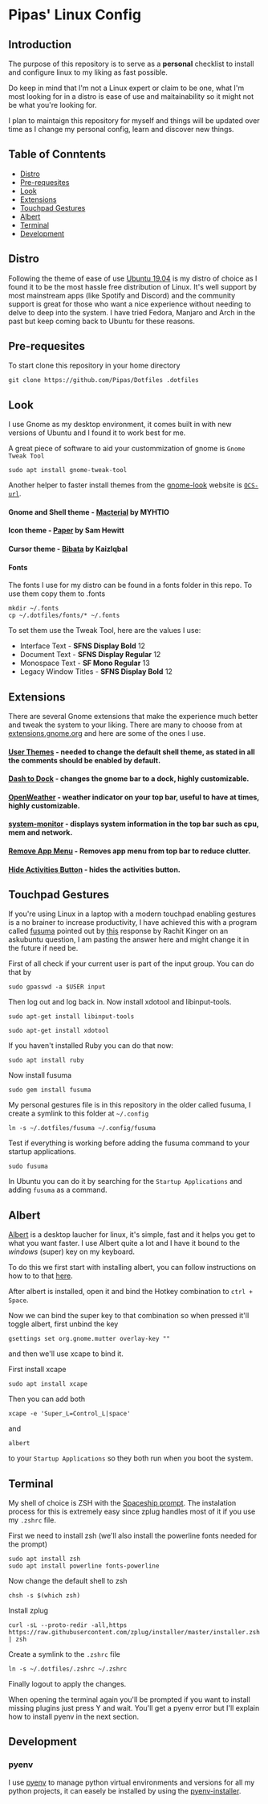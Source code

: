 # Pipas' Linux Config

## Introduction

The purpose of this repository is to serve as a **personal** checklist to install and configure linux to my liking as fast possible.

Do keep in mind that I'm not a Linux expert or claim to be one, what I'm most looking for in a distro is ease of use and maitainability so it might not be what you're looking for.

I plan to maintaign this repository for myself and things will be updated over time as I change my personal config, learn and discover new things.

## Table of Conntents
- [Distro](#distro)
- [Pre-requesites](#[pre-requesites])
- [Look](#[look])
- [Extensions](#[extensions])
- [Touchpad Gestures](#[touchpad-gestures])
- [Albert](#[touchpad-gestures])
- [Terminal](#[terminal])
- [Development](#[development])

## Distro

Following the theme of ease of use [Ubuntu 19.04](https://ubuntu.com/download/desktop) is my distro of choice as I found it to be the most hassle free distribution of Linux. It's well support by most mainstream apps (like Spotify and Discord) and the community support is great for those who want a nice experience without needing to delve to deep into the system. I have tried Fedora, Manjaro and Arch in the past but keep coming back to Ubuntu for these reasons.

## Pre-requesites

To start clone this repository in your home directory

```shell
git clone https://github.com/Pipas/Dotfiles .dotfiles
```

## Look

I use Gnome as my desktop environment, it comes built in with new versions of Ubuntu and I found it to work best for me.

A great piece of software to aid your custommization of gnome is `Gnome Tweak Tool`

```shell
sudo apt install gnome-tweak-tool
```

Another helper to faster install themes from the [gnome-look](gnome-look.org) website is [`OCS-url`](https://www.pling.com/p/1136805/).

#### Gnome and Shell theme - [Macterial](https://www.gnome-look.org/p/1248255/) by MYHTIO

#### Icon theme - [Paper](https://snwh.org/paper) by Sam Hewitt

#### Cursor theme - [Bibata](https://www.gnome-look.org/p/1197198/) by KaizIqbal

#### Fonts

The fonts I use for my distro can be found in a fonts folder in this repo. To use them copy them to .fonts
```shell
mkdir ~/.fonts
cp ~/.dotfiles/fonts/* ~/.fonts
```

To set them use the Tweak Tool, here are the values I use:

- Interface Text - **SFNS Display Bold** 12
- Document Text - **SFNS Display Regular** 12
- Monospace Text - **SF Mono Regular** 13
- Legacy Window Titles - **SFNS Display Bold** 12

## Extensions

There are several Gnome extensions that make the experience much better and tweak the system to your liking. There are many to choose from at [extensions.gnome.org](https://extensions.gnome.org/) and here are some of the ones I use.

#### [User Themes](https://extensions.gnome.org/extension/19/user-themes/) - **needed to change the default shell theme**, as stated in all the comments should be enabled by default.

#### [Dash to Dock](https://extensions.gnome.org/extension/307/dash-to-dock/) - changes the gnome bar to a dock, highly customizable.

#### [OpenWeather](https://extensions.gnome.org/extension/750/openweather/) - weather indicator on your top bar, useful to have at times, highly customizable.

#### [system-monitor](https://extensions.gnome.org/extension/120/system-monitor/) - displays system information in the top bar such as cpu, mem and network.

#### [Remove App Menu](https://extensions.gnome.org/extension/591/remove-app-menu/) - Removes app menu from top bar to reduce clutter.

#### [Hide Activities Button](https://extensions.gnome.org/extension/744/hide-activities-button/) - hides the activities button.

## Touchpad Gestures

If you're using Linux in a laptop with a modern touchpad enabling gestures is a no brainer to increase productivity, I have achieved this with a program called [fusuma](https://github.com/iberianpig/fusuma) pointed out by [this](https://askubuntu.com/a/1044184) response by Rachit Kinger on an askubuntu question, I am pasting the answer here and might change it in the future if need be.

First of all check if your current user is part of the input group. You can do that by

```shell
sudo gpasswd -a $USER input  
```

Then log out and log back in. Now install xdotool and libinput-tools.

```shell
sudo apt-get install libinput-tools  

sudo apt-get install xdotool  
```

If you haven't installed Ruby you can do that now:

```shell
sudo apt install ruby  
```

Now install fusuma

```shell
sudo gem install fusuma  
```

My personal gestures file is in this repository in the older called fusuma, I create a symlink to this folder at `~/.config`

```shell
ln -s ~/.dotfiles/fusuma ~/.config/fusuma
```

Test if everything is working before adding the fusuma command to your startup applications.
```shell
sudo fusuma
```


In Ubuntu you can do it by searching for the `Startup Applications` and adding `fusuma` as a command.

## Albert

[Albert](https://albertlauncher.github.io/) is a desktop laucher for linux, it's simple, fast and it helps you get to what you want faster. I use Albert quite a lot and I have it bound to the *windows* (super) key on my keyboard.

To do this we first start with installing albert, you  can follow instructions on how to to that [here](https://software.opensuse.org/download.html?project=home:manuelschneid3r&package=albert).


After albert is installed, open it and bind the Hotkey combination to `ctrl + Space`.

Now we can bind the super key to that combination so when pressed it'll toggle albert, first unbind the key
```shell
gsettings set org.gnome.mutter overlay-key ""
```

and then we'll use xcape to bind it.

First install xcape
```shell
sudo apt install xcape
```

Then you can add both
```shell
xcape -e 'Super_L=Control_L|space'
```
and
```shell
albert
```
to your `Startup Applications` so they both run when you boot the system.

## Terminal

My shell of choice is ZSH with the [Spaceship prompt](https://github.com/denysdovhan/spaceship-prompt). The instalation process for this is extremely easy since zplug handles most of it if you use my `.zshrc` file.

First we need to install zsh (we'll also install the powerline fonts needed for the prompt)
```shell
sudo apt install zsh
sudo apt install powerline fonts-powerline
```

Now change the default shell to zsh
```shell
chsh -s $(which zsh)
```
Install zplug
```shell
curl -sL --proto-redir -all,https https://raw.githubusercontent.com/zplug/installer/master/installer.zsh | zsh
```

Create a symlink to the `.zshrc` file
```shell
ln -s ~/.dotfiles/.zshrc ~/.zshrc
```

Finally logout to apply the changes.

When opening the terminal again you'll be prompted if you want to install missing plugins just press Y and wait. You'll get a pyenv error but I'll explain how to install pyenv in the next section.

## Development

### pyenv

I use [pyenv](https://github.com/pyenv/pyenv) to manage python virtual environments and versions for all my python projects, it can easely be installed by using the [pyenv-installer](https://github.com/pyenv/pyenv-installer).